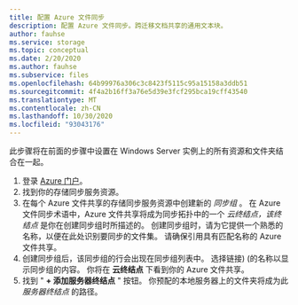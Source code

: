 ```yaml
---
title: 配置 Azure 文件同步
description: 配置 Azure 文件同步。跨迁移文档共享的通用文本块。
author: fauhse
ms.service: storage
ms.topic: conceptual
ms.date: 2/20/2020
ms.author: fauhse
ms.subservice: files
ms.openlocfilehash: 64b99976a306c3c8423f5115c95a15158a3ddb51
ms.sourcegitcommit: 4f4a2b16ff3a76e5d39e3fcf295bca19cff43540
ms.translationtype: MT
ms.contentlocale: zh-CN
ms.lasthandoff: 10/30/2020
ms.locfileid: "93043176"
---
```

此步骤将在前面的步骤中设置在 Windows Server 实例上的所有资源和文件夹结合在一起。

1. 登录 [Azure 门户](https://portal.azure.com)。
1. 找到你的存储同步服务资源。
1. 在每个 Azure 文件共享的存储同步服务资源中创建新的 *同步组* 。 在 Azure 文件同步术语中，Azure 文件共享将成为同步拓扑中的一个 *云终结点，该终结点* 是你在创建同步组时所描述的。 创建同步组时，请为它提供一个熟悉的名称，以便在此处识别要同步的文件集。 请确保引用具有匹配名称的 Azure 文件共享。
1. 创建同步组后，该同步组的行会出现在同步组列表中。 选择链接)  (的名称以显示同步组的内容。 你将在 **云终结点** 下看到你的 Azure 文件共享。
1. 找到 " **+ 添加服务器终结点** " 按钮。 你预配的本地服务器上的文件夹将成为此 *服务器终结点* 的路径。
